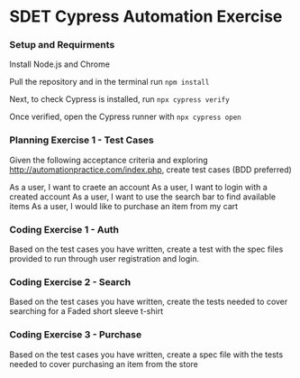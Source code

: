 # SDET Cypress Automation Exercise

### Setup and Requirments

Install Node.js and Chrome

Pull the repository and in the terminal run `npm install`

Next, to check Cypress is installed, run `npx cypress verify`

Once verified, open the Cypress runner with `npx cypress open`


### Planning Exercise 1 - Test Cases

Given the following acceptance criteria and exploring http://automationpractice.com/index.php, create test cases (BDD preferred)

As a user, I want to craete an account
As a user, I want to login with a created account
As a user, I want to use the search bar to find available items
As a user, I would like to purchase an item from my cart

### Coding Exercise 1 - Auth

Based on the test cases you have written, create a test with the spec files provided to run through user registration and login.

### Coding Exercise 2 - Search

Based on the test cases you have written, create the tests needed to cover searching for a Faded short sleeve t-shirt

### Coding Exercise 3 - Purchase

Based on the test cases you have written, create a spec file with the tests needed to cover purchasing an item from the store